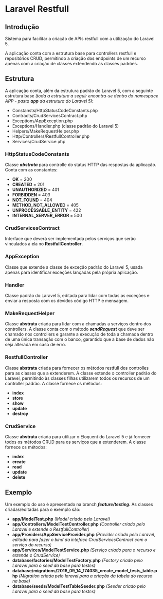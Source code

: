 # Laravel Restfull

## Introdução
Sistema para facilitar a criação de APIs restfull com a utilização do Laravel 5.

A aplicação conta com a estrutura base para controllers restfull e repositórios CRUD, permitindo a criação dos endpoints de um recurso apenas com a criação de classes extendendo as classes padrões.

## Estrutura
A aplicação conta, além da estrutura padrão do Laravel 5, com a seguinte estrutura base _(toda a estrutura a seguir encontra-se dentro do namespace APP - pasta __app__ da estrutura do Laravel 5)_:
  - Constansts/HttpStatusCodeConstants.php
  - Contracts/CrudServicesContract.php
  - Exceptions/AppException.php
  - Exceptions/Handler.php (classe padrão do Laravel 5)
  - Helpers/MakeRequestHelper.php
  - Http/Controllers/RestfullController.php
  - Services/CrudService.php

### HttpStatusCodeConstants
Classe ___abstrata___ para controlle do status HTTP das respostas da aplicação.
Conta com as constantes:
  - __OK__ = 200
  - __CREATED__ = 201
  - __UNAUTHORIZED__ = 401
  - __FORBIDDEN__ = 403
  - __NOT_FOUND__ = 404
  - __METHOD_NOT_ALLOWED__ = 405
  - __UNPROCESSABLE_ENTITY__ = 422
  - __INTERNAL_SERVER_ERROR__ = 500

### CrudServicesContract
Interface que deverá ser implementada pelos serviços que serão vinculados a ela no __RestfullController__.
### AppException
Classe que extende a classe de exceção padrão do Laravel 5, usada apenas para identificar exceções lançadas pela própria aplicação.
### Handler
Classe padrão do Laravel 5, editada para lidar com todas as exceções e enviar a resposta com os devidos código HTTP e mensagem. 
### MakeRequestHelper
Classe __abstrata__ criada para lidar com a chamadas a serviços dentro dos controllers. A classe conta com o método ___sendRequest___ que deve ser chamado nos controllers e garante a execução de toda a chamada dentro de uma única transação com o banco, garantido que a base de dados não seja alterada em caso de erro.
### RestfullController
Classe __abstrata__ criada para fornecer os métodos restfull dos controlles para as classes que a extenderem. A classe extende o controller padrão do Laravel, permitindo às classes filhas utilizarem todos os recursos de um controller padrão. A classe fornece os métodos:
 - __index__  
 - __store__
 - __show__
 - __update__
 - __destroy__
### CrudService
Classe __abstrata__ criada para utilizar o Eloquent do Laravel 5 e já fornecer todos os métodos CRUD para os serviços que a extenderem. A classe fornece os métodos:
 - __index__  
 - __create__
 - __read__
 - __update__
 - __delete__
## Exemplo
Um exemplo do uso é apresentado na branch ___feature/testing___.
As classes criadas/editadas para o exemplo são:
 - __app/ModelTest.php__ _(Model criado pelo Laravel)_
 - __app/Controllers/ModelTestController.php__ _(Controller criado pelo Laravel e extende o RestfullController)_
 - __app/Providers/AppServiceProvider.php__ _(Provider criado pelo Laravel, editado para fazer o bind da inteface CrudServicesContract com o serviço do recurso)_
 - __app/Services/ModelTestService.php__ _(Serviço criado para o recurso e extende o CrudService)_
 - __database/factories/ModelTestFactory.php__ _(Factory criado pelo Laravel para o seed da base para testes)_
 - __database/migrations/2018_09_14_174035_create_model_tests_table.php__ _(Migration criada pelo laravel para a criação da tabela do recurso na base)_
 - __database/seeds/ModelTestTableSeeder.php__ _(Seeder criado pelo Laravel para o seed da base para testes)_